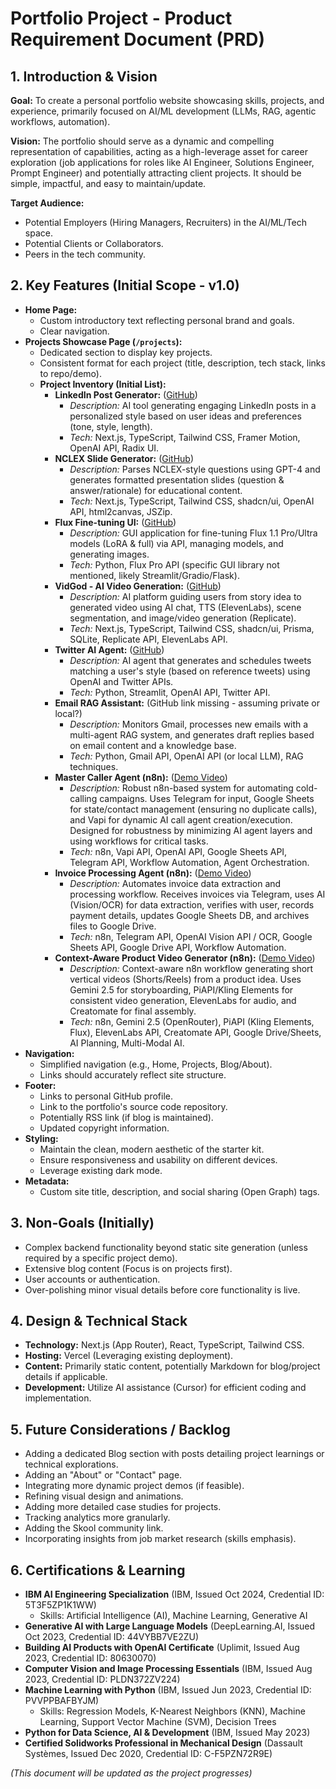 # Portfolio Project - Product Requirement Document (PRD)

## 1. Introduction & Vision

**Goal:** To create a personal portfolio website showcasing skills, projects, and experience, primarily focused on AI/ML development (LLMs, RAG, agentic workflows, automation).

**Vision:** The portfolio should serve as a dynamic and compelling representation of capabilities, acting as a high-leverage asset for career exploration (job applications for roles like AI Engineer, Solutions Engineer, Prompt Engineer) and potentially attracting client projects. It should be simple, impactful, and easy to maintain/update.

**Target Audience:**
*   Potential Employers (Hiring Managers, Recruiters) in the AI/ML/Tech space.
*   Potential Clients or Collaborators.
*   Peers in the tech community.

## 2. Key Features (Initial Scope - v1.0)

*   **Home Page:**
    *   Custom introductory text reflecting personal brand and goals.
    *   Clear navigation.
*   **Projects Showcase Page (`/projects`):**
    *   Dedicated section to display key projects.
    *   Consistent format for each project (title, description, tech stack, links to repo/demo).
    *   **Project Inventory (Initial List):**
        *   **LinkedIn Post Generator:** ([GitHub](https://github.com/paresh795/linkedin_peronilzed_post_gen))
            *   _Description:_ AI tool generating engaging LinkedIn posts in a personalized style based on user ideas and preferences (tone, style, length).
            *   _Tech:_ Next.js, TypeScript, Tailwind CSS, Framer Motion, OpenAI API, Radix UI.
        *   **NCLEX Slide Generator:** ([GitHub](https://github.com/paresh795/NCLEX_slide_gen_YT))
            *   _Description:_ Parses NCLEX-style questions using GPT-4 and generates formatted presentation slides (question & answer/rationale) for educational content.
            *   _Tech:_ Next.js, TypeScript, Tailwind CSS, shadcn/ui, OpenAI API, html2canvas, JSZip.
        *   **Flux Fine-tuning UI:** ([GitHub](https://github.com/paresh795/Flux-1.1-Pro-Ultra---Fine-tuning-UI))
            *   _Description:_ GUI application for fine-tuning Flux 1.1 Pro/Ultra models (LoRA & full) via API, managing models, and generating images.
            *   _Tech:_ Python, Flux Pro API (specific GUI library not mentioned, likely Streamlit/Gradio/Flask).
        *   **VidGod - AI Video Generation:** ([GitHub](https://github.com/paresh795/vidgod))
            *   _Description:_ AI platform guiding users from story idea to generated video using AI chat, TTS (ElevenLabs), scene segmentation, and image/video generation (Replicate).
            *   _Tech:_ Next.js, TypeScript, Tailwind CSS, shadcn/ui, Prisma, SQLite, Replicate API, ElevenLabs API.
        *   **Twitter AI Agent:** ([GitHub](https://github.com/paresh795/twitter_x_ai_agent))
            *   _Description:_ AI agent that generates and schedules tweets matching a user's style (based on reference tweets) using OpenAI and Twitter APIs.
            *   _Tech:_ Python, Streamlit, OpenAI API, Twitter API.
        *   **Email RAG Assistant:** (GitHub link missing - assuming private or local?)
            *   _Description:_ Monitors Gmail, processes new emails with a multi-agent RAG system, and generates draft replies based on email content and a knowledge base.
            *   _Tech:_ Python, Gmail API, OpenAI API (or local LLM), RAG techniques.
        *   **Master Caller Agent (n8n):** ([Demo Video](https://www.youtube.com/watch?v=CqgfDZyj-qw))
            *   _Description:_ Robust n8n-based system for automating cold-calling campaigns. Uses Telegram for input, Google Sheets for state/contact management (ensuring no duplicate calls), and Vapi for dynamic AI call agent creation/execution. Designed for robustness by minimizing AI agent layers and using workflows for critical tasks.
            *   _Tech:_ n8n, Vapi API, OpenAI API, Google Sheets API, Telegram API, Workflow Automation, Agent Orchestration.
        *   **Invoice Processing Agent (n8n):** ([Demo Video](https://www.youtube.com/watch?v=VU4Kc1nIblc))
            *   _Description:_ Automates invoice data extraction and processing workflow. Receives invoices via Telegram, uses AI (Vision/OCR) for data extraction, verifies with user, records payment details, updates Google Sheets DB, and archives files to Google Drive.
            *   _Tech:_ n8n, Telegram API, OpenAI Vision API / OCR, Google Sheets API, Google Drive API, Workflow Automation.
        *   **Context-Aware Product Video Generator (n8n):** ([Demo Video](https://youtu.be/QibN5tnQU3Q))
            *   _Description:_ Context-aware n8n workflow generating short vertical videos (Shorts/Reels) from a product idea. Uses Gemini 2.5 for storyboarding, PiAPI/Kling Elements for consistent video generation, ElevenLabs for audio, and Creatomate for final assembly.
            *   _Tech:_ n8n, Gemini 2.5 (OpenRouter), PiAPI (Kling Elements, Flux), ElevenLabs API, Creatomate API, Google Drive/Sheets, AI Planning, Multi-Modal AI.
*   **Navigation:**
    *   Simplified navigation (e.g., Home, Projects, Blog/About).
    *   Links should accurately reflect site structure.
*   **Footer:**
    *   Links to personal GitHub profile.
    *   Link to the portfolio's source code repository.
    *   Potentially RSS link (if blog is maintained).
    *   Updated copyright information.
*   **Styling:**
    *   Maintain the clean, modern aesthetic of the starter kit.
    *   Ensure responsiveness and usability on different devices.
    *   Leverage existing dark mode.
*   **Metadata:**
    *   Custom site title, description, and social sharing (Open Graph) tags.

## 3. Non-Goals (Initially)

*   Complex backend functionality beyond static site generation (unless required by a specific project demo).
*   Extensive blog content (Focus is on projects first).
*   User accounts or authentication.
*   Over-polishing minor visual details before core functionality is live.

## 4. Design & Technical Stack

*   **Technology:** Next.js (App Router), React, TypeScript, Tailwind CSS.
*   **Hosting:** Vercel (Leveraging existing deployment).
*   **Content:** Primarily static content, potentially Markdown for blog/project details if applicable.
*   **Development:** Utilize AI assistance (Cursor) for efficient coding and implementation.

## 5. Future Considerations / Backlog

*   Adding a dedicated Blog section with posts detailing project learnings or technical explorations.
*   Adding an "About" or "Contact" page.
*   Integrating more dynamic project demos (if feasible).
*   Refining visual design and animations.
*   Adding more detailed case studies for projects.
*   Tracking analytics more granularly.
*   Adding the Skool community link.
*   Incorporating insights from job market research (skills emphasis).

## 6. Certifications & Learning

*   **IBM AI Engineering Specialization** (IBM, Issued Oct 2024, Credential ID: 5T3F5ZP1K1WW)
    *   Skills: Artificial Intelligence (AI), Machine Learning, Generative AI
*   **Generative AI with Large Language Models** (DeepLearning.AI, Issued Oct 2023, Credential ID: 44VYBB7VE2ZU)
*   **Building AI Products with OpenAI Certificate** (Uplimit, Issued Aug 2023, Credential ID: 80630070)
*   **Computer Vision and Image Processing Essentials** (IBM, Issued Aug 2023, Credential ID: PLDN372ZV224)
*   **Machine Learning with Python** (IBM, Issued Jun 2023, Credential ID: PVVPPBAFBYJM)
    *   Skills: Regression Models, K-Nearest Neighbors (KNN), Machine Learning, Support Vector Machine (SVM), Decision Trees
*   **Python for Data Science, AI & Development** (IBM, Issued May 2023)
*   **Certified Solidworks Professional in Mechanical Design** (Dassault Systèmes, Issued Dec 2020, Credential ID: C-F5PZN72R9E)

*(This document will be updated as the project progresses)* 